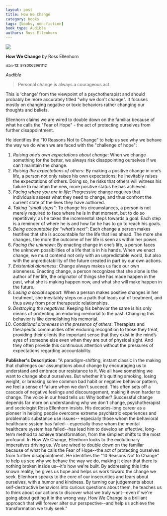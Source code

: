 ```yaml
---
layout: post
title: How We Change
category: books
tags: [books, non-fiction]
book_type: Audible
authors: Ross Ellenhorn
---
```


<img src="http://books.google.com/books/content?id=GxWqDwAAQBAJ&printsec=frontcover&img=1&zoom=1&edge=curl&source=gbs_api"/>

**How We Change** by Ross Ellenhorn

<sup>isbn-13: 9780062961112</sup>

*Audible*

> Personal change is always a courageous act.

This is 'change' from the viewpoint of a psychotherapist and should probably be
more accurately titled "why we don't change". It focuses mostly on changing negative
or toxic behaviors rather changing our thoughts and beliefs.

Ellenhorn claims we are wired to double down on the familiar because of what he
calls the "Fear of Hope" - the act of protecting ourselves from further
disappointment.

He identifies the “10 Reasons Not to Change” to help us see why we behave the
way we do when we are faced with the "challenge of hope":

1. *Raising one’s own expectations about change*: When we change something for
the better, we always risk disappointing ourselves if we can’t maintain the change.
2. *Raising the expectations of others*: By making a positive change in one’s
life, a person not only raises his own expectations; he inevitably raises the
expectations of others. Doing so, he risks that others will witness his failure
to maintain the new, more positive status he has achieved.
3. *Facing where you are in life*: Progressive change requires that individuals
assess what they need to change, and thus confront the current state of the
lives they have authored.
4. *Taking “small steps”*: To change his circumstances, a person is not merely
required to face where he is in that moment, but to do so repetitively, as he
takes the incremental steps towards a goal. Each step is a reminder of where he
is and how far he has to go to reach his goals.
5. *Being accountable for “what’s next”*: Each change a person makes testifies
that she is accountable for the life that lies ahead. The more she changes, the
more the outcome of her life is seen as within her power.
6. *Facing the unknown*: By enacting change in one’s life, a person faces the
unknown possibilities of a life that is in his hands. When we enact change, we
must contend not only with an unpredictable world, but also with the
unpredictability of the future created in part by our own actions.
7. *Existential aloneness*: Change always makes us face our own aloneness.
Enacting change, a person recognizes that she alone is the author of her life,
the originator of things she has made happen in the past, what she is making
happen now, and what she will make happen in the future.
8. *Losing a social support*: When a person makes positive changes in her treatment,
she inevitably steps on a path that leads out of treatment, and thus away from
prior therapeutic relationships.
9. *Destroying the negatives*: Keeping his behavior the same is his only
means of protecting an enduring memorial to the past. Changing this behavior is
like demolishing his memorial.
10. *Conditional aloneness in the presence of others*: Therapists and therapeutic
communities offer enduring recognition to those they treat, providing their
clients the important sense that they exist in the mind’s eyes of someone else
even when they are out of physical sight. And they often provide this continuous
attention without the pressures of expectations regarding accountability.

**Publisher's Description:**
"A paradigm-shifting, instant classic in the making that challenges our
assumptions about change by encouraging us to understand and embrace our
resistance to it. We all have something we want to change about ourselves.
But whether it's quitting smoking, losing weight, or breaking some common
bad habit or negative behavior pattern, we feel a sense of failure when we
don't succeed. This often sets off a cascade of negative feelings and
discouragement, making it even harder to change. The voice in our head
tells us: Why bother? Successful change depends far more on understanding
why we don't change, psychotherapist and sociologist Ross Ellenhorn
insists. His decades-long career as a pioneer in helping people overcome
extreme psychiatric experiences and problematic substance use issues--
especially those whom the behavioral healthcare system has failed--
especially those whom the mental healthcare system has failed--has lead him
to develop an effective, long-term method to achieve transformation, from
the simplest shifts to the most profound. In How We Change, Ellenhorn looks
to the evolutionary imperatives driving us. We are wired to double down on
the familiar because of what he calls the Fear of Hope--the act of
protecting ourselves from further disappointment. He identifies the "10
Reasons Not to Change" to help us see why we behave the way we do, making
it clear that there is nothing broken inside us--it's how we're built. By
addressing this little known reality, he gives us hope and helps us work
toward the change we seek. Ellenhorn speaks to the core of our insecurities
and fears about ourselves, with a humor and kindness. By turning our
judgements about self-destructive behaviors into curious questions about
them, he teaches us to think about our actions to discover what we truly
want--even if we're going about getting it in the wrong way. How We Change
is a brilliant approach that will forever alter our perspective--and help
us achieve the transformation we truly seek."
